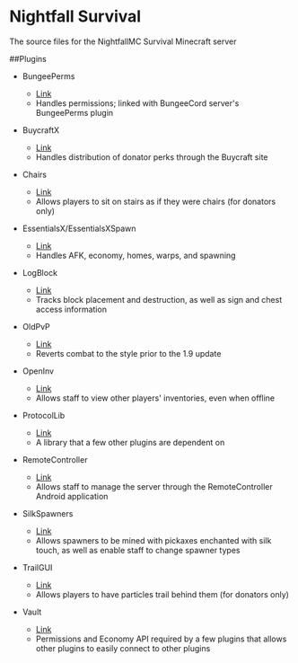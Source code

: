 # Nightfall Survival

The source files for the NightfallMC Survival Minecraft server

##Plugins
* BungeePerms
  * [Link](https://www.spigotmc.org/resources/bungeeperms.25/)
  * Handles permissions; linked with BungeeCord server's BungeePerms plugin

* BuycraftX
  * [Link](https://www.spigotmc.org/resources/buycraft.336/)
  * Handles distribution of donator perks through the Buycraft site

* Chairs
  * [Link](https://dev.bukkit.org/projects/chairsreloaded)
  * Allows players to sit on stairs as if they were chairs (for donators only)

* EssentialsX/EssentialsXSpawn
  * [Link](https://www.spigotmc.org/resources/essentialsx.9089/)
  * Handles AFK, economy, homes, warps, and spawning

* LogBlock
  * [Link](https://dev.bukkit.org/projects/logblock)
  * Tracks block placement and destruction, as well as sign and chest access information

* OldPvP
  * [Link](https://www.spigotmc.org/resources/1-8-pvp-for-1-9-1-10-and-1-11.19291/)
  * Reverts combat to the style prior to the 1.9 update

* OpenInv
  * [Link](https://dev.bukkit.org/projects/openinv)
  * Allows staff to view other players' inventories, even when offline

* ProtocolLib
  * [Link](https://www.spigotmc.org/resources/protocollib.1997/)
  * A library that a few other plugins are dependent on

* RemoteController
  * [Link](https://dev.bukkit.org/projects/bukkit-remote-controller)
  * Allows staff to manage the server through the RemoteController Android application

* SilkSpawners
  * [Link](https://www.spigotmc.org/resources/silkspawners.7811/)
  * Allows spawners to be mined with pickaxes enchanted with silk touch, as well as enable staff to change spawner types

* TrailGUI
  * [Link](https://www.spigotmc.org/resources/trailgui.1091/)
  * Allows players to have particles trail behind them (for donators only)

* Vault
  * [Link](https://dev.bukkit.org/projects/vault)
  * Permissions and Economy API required by a few plugins that allows other plugins to easily connect to other plugins
